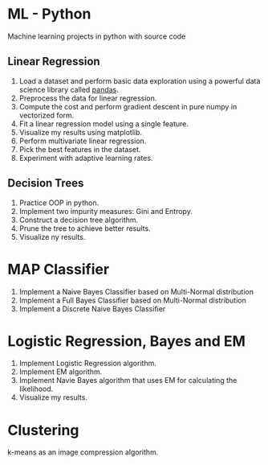 # ML - Python

Machine learning projects in python with source code

## Linear Regression

1. Load a dataset and perform basic data exploration using a powerful data science library called [pandas](https://pandas.pydata.org/pandas-docs/stable/).
2. Preprocess the data for linear regression.
3. Compute the cost and perform gradient descent in pure numpy in vectorized form.
4. Fit a linear regression model using a single feature.
5. Visualize my results using matplotlib.
6. Perform multivariate linear regression.
7. Pick the best features in the dataset.
8. Experiment with adaptive learning rates.

## Decision Trees

1. Practice OOP in python.
2. Implement two impurity measures: Gini and Entropy.
3. Construct a decision tree algorithm.
4. Prune the tree to achieve better results.
5. Visualize ny results.

# MAP Classifier

1. Implement a Naive Bayes Classifier based on Multi-Normal distribution
2. Implement a Full Bayes Classifier based on Multi-Normal distribution
3. Implement a Discrete Naive Bayes Classifier

# Logistic Regression, Bayes and EM

1. Implement Logistic Regression algorithm.
2. Implement EM algorithm.
3. Implement Navie Bayes algorithm that uses EM for calculating the likelihood.
4. Visualize my results.

# Clustering

k-means as an image compression algorithm.
